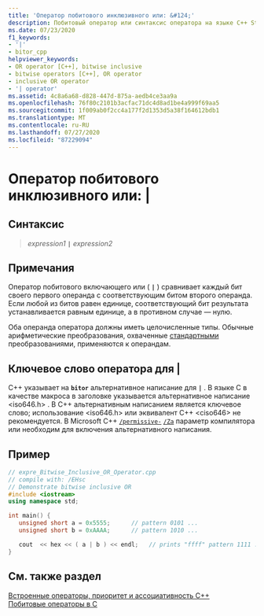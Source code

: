 ```yaml
---
title: 'Оператор побитового инклюзивного или: &#124;'
description: Побитовый оператор или синтаксис оператора на языке C++ Standard, а также использование.
ms.date: 07/23/2020
f1_keywords:
- '|'
- bitor_cpp
helpviewer_keywords:
- OR operator [C++], bitwise inclusive
- bitwise operators [C++], OR operator
- inclusive OR operator
- '| operator'
ms.assetid: 4c8a6a68-d828-447d-875a-aedb4ce3aa9a
ms.openlocfilehash: 76f80c2101b3acfac71dc4d8ad1be4a999f69aa5
ms.sourcegitcommit: 1f009ab0f2cc4a177f2d1353d5a38f164612bdb1
ms.translationtype: MT
ms.contentlocale: ru-RU
ms.lasthandoff: 07/27/2020
ms.locfileid: "87229094"
---
```

# <a name="bitwise-inclusive-or-operator-124"></a>Оператор побитового инклюзивного или: &#124;

## <a name="syntax"></a>Синтаксис

> *expression1* **`|`** *expression2*

## <a name="remarks"></a>Примечания

Оператор побитового включающего или ( **`|`** ) сравнивает каждый бит своего первого операнда с соответствующим битом второго операнда. Если любой из битов равен единице, соответствующий бит результата устанавливается равным единице, а в противном случае — нулю.

Оба операнда оператора должны иметь целочисленные типы. Обычные арифметические преобразования, охваченные [стандартными](standard-conversions.md) преобразованиями, применяются к операндам.

## <a name="operator-keyword-for-124"></a>Ключевое слово оператора для &#124;

C++ указывает на **`bitor`** альтернативное написание для **`|`** . В языке C в качестве макроса в заголовке указывается альтернативное написание \<iso646.h> . В C++ альтернативным написанием является ключевое слово; использование \<iso646.h> или эквивалент C++ \<ciso646> не рекомендуется. В Microsoft C++ [`/permissive-`](../build/reference/permissive-standards-conformance.md) [`/Za`](../build/reference/za-ze-disable-language-extensions.md) параметр компилятора или необходим для включения альтернативного написания.

## <a name="example"></a>Пример

```cpp
// expre_Bitwise_Inclusive_OR_Operator.cpp
// compile with: /EHsc
// Demonstrate bitwise inclusive OR
#include <iostream>
using namespace std;

int main() {
   unsigned short a = 0x5555;      // pattern 0101 ...
   unsigned short b = 0xAAAA;      // pattern 1010 ...

   cout  << hex << ( a | b ) << endl;   // prints "ffff" pattern 1111 ...
}
```

## <a name="see-also"></a>См. также раздел

[Встроенные операторы, приоритет и ассоциативность C++](../cpp/cpp-built-in-operators-precedence-and-associativity.md)<br/>
[Побитовые операторы в C](../c-language/c-bitwise-operators.md)
